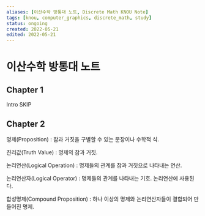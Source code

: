 ```yaml
---
aliases: [이산수학 방통대 노트, Discrete Math KNOU Note]
tags: [knou, computer_graphics, discrete_math, study]
status: ongoing
created: 2022-05-21
edited: 2022-05-21
---
```


# 이산수학 방통대 노트

## Chapter 1
Intro SKIP

## Chapter 2
명제(Proposition) : 참과 거짓을 구별할 수 있는 문장이나 수학적 식.

진리값(Truth Value) : 명제의 참과 거짓.

논리연산(Logical Operation) : 명제들의 관계를 참과 거짓으로 나타내는 연산.

논리연산자(Logical Operator) : 명제들의 관계를 나타내는 기호. 논리연산에 사용된다.

합성명제(Compound Proposition) : 하나 이상의 명제와 논리연산자들이 결합되어 만들어진 명제.